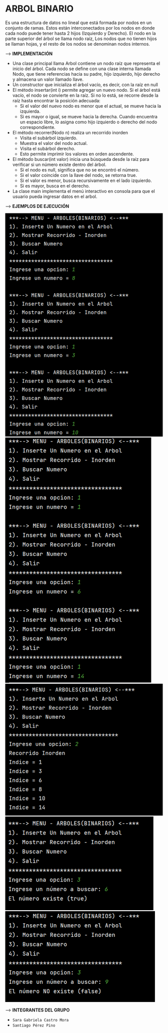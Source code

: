 # ARBOL BINARIO
Es una estructura de datos no lineal que está formada por nodos
en un conjunto de ramas. Estos están interconectados por los nodos
en donde cada nodo puede tener hasta 2 hijos (Izquierdo y Derecho).
El nodo en la parte superior del árbol se llama nodo raíz,
Los nodos que no tienen hijos se llaman hojas, y el resto de
los nodos se denominan nodos internos.

--> **IMPLEMENTACIÓN**
* Una clase principal llama Arbol contiene un nodo raíz que 
representa el inicio del árbol. Cada nodo se define con una 
clase interna llamada Nodo, que tiene referencias hacia su padre,
hijo izquierdo, hijo derecho y almacena un valor llamado llave.
* Un constructor que inicializa el árbol vacío, es decir, 
con la raíz en null
* El método insertar(int i) permite agregar un nuevo nodo.
Si el árbol está vacío, el nodo se convierte en la raíz. 
Si no lo está, se recorre desde la raíz hasta encontrar la 
posición adecuada:
  * Si el valor del nuevo nodo es menor que el actual, 
  se mueve hacia la izquierda. 
  * Si es mayor o igual, se mueve hacia la derecha.
  Cuando encuentra un espacio libre, lo asigna como hijo 
  izquierdo o derecho del nodo correspondiente.
* El método recorrer(Nodo n) realiza un recorrido inorden
   * Visita el subárbol izquierdo. 
   * Muestra el valor del nodo actual. 
   * Visita el subárbol derecho.
   * Esto permite imprimir los valores en orden ascendente.
* El método buscar(int valor) inicia una búsqueda desde la raíz 
para verificar si un número existe dentro del árbol.
   * Si el nodo es null, significa que no se encontró el número. 
   * Si el valor coincide con la llave del nodo, se retorna true. 
   * Si el valor es menor, busca recursivamente en el lado izquierdo. 
   * Si es mayor, busca en el derecho.
* La clase main implementa el menú interactivo en consola para que
el usuario pueda ingresar datos en el arbol.

--> **EJEMPLOS DE EJECUCIÓN**

![Menú Principal](./src/images/insertar_1.png)
![Menú](./src/images/insertar_2.png)
![Inorden](./src/images/Inorden.png)
![Buscar_True](./src/images/Buscar_true.png)
![Buscar_False](./src/images/Buscar_False.png)

--> **INTEGRANTES DEL GRUPO**
* `Sara Gabriela Castro Mora`
* `Santiago Pérez Pino`
